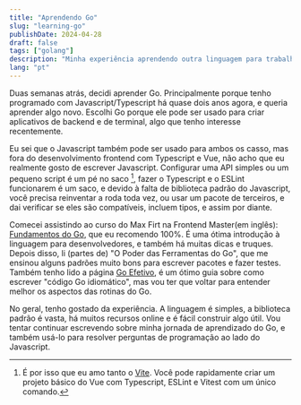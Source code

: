 ```yaml
---
title: "Aprendendo Go"
slug: "learning-go"
publishDate: 2024-04-28
draft: false
tags: ["golang"]
description: "Minha experiência aprendendo outra linguagem para trabalhar com backend e aplicativos de terminais"
lang: "pt"
---
```


Duas semanas atrás, decidi aprender Go. Principalmente porque tenho programado com Javascript/Typescript há quase dois anos agora, e queria aprender algo novo. Escolhi Go porque ele pode ser usado para criar aplicativos de backend e de terminal, algo que tenho interesse recentemente.

Eu sei que o Javascript também pode ser usado para ambos os casso, mas fora do desenvolvimento frontend com Typescript e Vue, não acho que eu realmente gosto de escrever Javascript. Configurar uma API simples ou um pequeno script é um pé no saco [^1], fazer o Typescript e o ESLint funcionarem é um saco, e devido à falta de biblioteca padrão do Javascript, você precisa reinventar a roda toda vez, ou usar um pacote de terceiros, e dai verificar se eles são compatíveis, incluem tipos, e assim por diante.

[^1]: É por isso que eu amo tanto o [Vite](https://vitejs.dev). Você pode rapidamente criar um projeto básico do Vue com Typescript, ESLint e Vitest com um único comando.

Comecei assistindo ao curso do Max Firt na Frontend Master(em inglês): [Fundamentos do Go](https://frontendmasters.com/courses/go-basics/), que eu recomendo 100%. É uma ótima introdução à linguagem para desenvolvedores, e também há muitas dicas e truques. Depois disso, li (partes de) "O Poder das Ferramentas do Go", que me ensinou alguns padrões muito bons para escrever pacotes e fazer testes. Também tenho lido a página [Go Efetivo](https://go.dev/doc/effective_go), é um ótimo guia sobre como escrever "código Go idiomático", mas vou ter que voltar para entender melhor os aspectos das rotinas do Go.

No geral, tenho gostado da experiência. A linguagem é simples, a biblioteca padrão é vasta, há muitos recursos online e é fácil construir algo útil. Vou tentar continuar escrevendo sobre minha jornada de aprendizado do Go, e também usá-lo para resolver perguntas de programação ao lado do Javascript.
